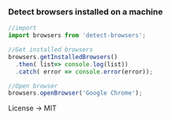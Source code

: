 ### Detect browsers installed on a machine

```javascript
//import
import browsers from 'detect-browsers';

//Get installed browsers
browsers.getInstalledBrowsers()
  .then( list=> console.log(list))
  .catch( error => console.error(error));

//Open browser
browsers.openBrowser('Google Chrome');
```

License -> MIT

